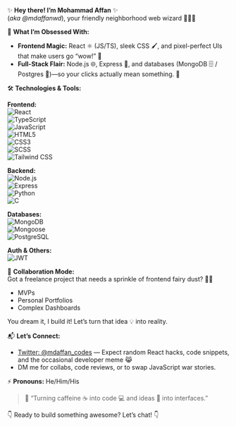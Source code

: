 ✨ **Hey there! I’m Mohammad Affan** ✨  
(_aka @mdaffanwd_), your friendly neighborhood web wizard 🚀🧙‍♂️

🔭 **What I’m Obsessed With:**  
- **Frontend Magic:** React ⚛️ (JS/TS), sleek CSS 🖌️, and pixel-perfect UIs that make users go “wow!” 🤩  
- **Full-Stack Flair:** Node.js 🌐, Express 🚂, and databases (MongoDB 🗄️ / Postgres 🐘)—so your clicks actually mean something. 🎯  

🛠️ **Technologies & Tools:**  

**Frontend:**  
![React](https://img.shields.io/badge/React-20232A?style=for-the-badge&logo=react&logoColor=61DAFB)  
![TypeScript](https://img.shields.io/badge/TypeScript-3178C6?style=for-the-badge&logo=typescript&logoColor=white)  
![JavaScript](https://img.shields.io/badge/JavaScript-F7DF1E?style=for-the-badge&logo=javascript&logoColor=black)  
![HTML5](https://img.shields.io/badge/HTML5-E34F26?style=for-the-badge&logo=html5&logoColor=white)  
![CSS3](https://img.shields.io/badge/CSS3-1572B6?style=for-the-badge&logo=css3&logoColor=white)  
![SCSS](https://img.shields.io/badge/SCSS-CC6699?style=for-the-badge&logo=sass&logoColor=white)  
![Tailwind CSS](https://img.shields.io/badge/Tailwind_CSS-38B2AC?style=for-the-badge&logo=tailwind-css&logoColor=white)  

**Backend:**  
![Node.js](https://img.shields.io/badge/Node.js-339933?style=for-the-badge&logo=nodedotjs&logoColor=white)  
![Express](https://img.shields.io/badge/Express-000000?style=for-the-badge&logo=express&logoColor=white)  
![Python](https://img.shields.io/badge/Python-3776AB?style=for-the-badge&logo=python&logoColor=white)  
![C](https://img.shields.io/badge/C-00599C?style=for-the-badge&logo=c&logoColor=white)  

**Databases:**  
![MongoDB](https://img.shields.io/badge/MongoDB-47A248?style=for-the-badge&logo=mongodb&logoColor=white)  
![Mongoose](https://img.shields.io/badge/Mongoose-880000?style=for-the-badge&logo=mongoose&logoColor=white)  
![PostgreSQL](https://img.shields.io/badge/PostgreSQL-4169E1?style=for-the-badge&logo=postgresql&logoColor=white)  

**Auth & Others:**  
![JWT](https://img.shields.io/badge/JWT-000000?style=for-the-badge&logo=json-web-token&logoColor=white)  

🤝 **Collaboration Mode:**  
Got a freelance project that needs a sprinkle of frontend fairy dust? 🧚‍♂️  
- MVPs  
- Personal Portfolios  
- Complex Dashboards  

You dream it, I build it! Let’s turn that idea 💡 into reality.  

📬 **Let’s Connect:**  
- [Twitter: @mdaffan_codes](https://twitter.com/mdaffan_codes) — Expect random React hacks, code snippets, and the occasional developer meme 😹  
- DM me for collabs, code reviews, or to swap JavaScript war stories.  

⚡ **Pronouns:** He/Him/His  

> 💬 “Turning caffeine ☕ into code 💻 and ideas 💭 into interfaces.”  

👇 Ready to build something awesome? Let’s chat! 👇


<!---
mdaffanwd/mdaffanwd is a ✨ special ✨ repository because its `README.md` (this file) appears on your GitHub profile.
You can click the Preview link to take a look at your changes.
--->
